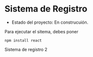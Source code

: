<h1> Sistema de Registro</h1>

- Estado del proyecto: En construcuión. 

Para ejecutar el sitema, debes poner 

```npm install react```

Sistema de registro 2
